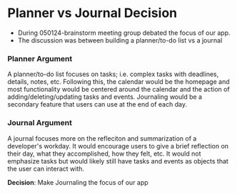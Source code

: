 # Planner vs Journal Decision

- During 050124-brainstorm meeting group debated the focus of our app.
- The discussion was between building a planner/to-do list vs a journal

### Planner Argument
A planner/to-do list focuses on tasks; i.e. complex tasks with deadlines, details, notes, etc.
Following this, the calendar would be the homepage and most functionality would be centered around the calendar
and the action of adding/deleting/updating tasks and events. Journaling would be a secondary feature that users
can use at the end of each day.

### Journal Argument
A journal focuses more on the refleciton and summarization of a developer's workday. It would encourage users
to give a brief reflection on their day, what they accomplished, how they felt, etc. It would not emphasize
tasks but would likely still have tasks and events as objects that the user can interact with.

**Decision**: Make Journaling the focus of our app
